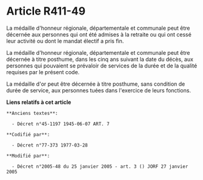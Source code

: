# Article R411-49

La médaille d'honneur régionale, départementale et communale peut être décernée aux personnes qui ont été admises à la
retraite ou qui ont cessé leur activité ou dont le mandat électif a pris fin.

La médaille d'honneur régionale, départementale et communale peut être décernée à titre posthume, dans les cinq ans suivant
la date du décès, aux personnes qui pouvaient se prévaloir de services de la durée et de la qualité requises par le présent
code.

La médaille d'or peut être décernée à titre posthume, sans condition de durée de service, aux personnes tuées dans l'exercice
de leurs fonctions.

**Liens relatifs à cet article**

	**Anciens textes**:

	  - Décret n°45-1197 1945-06-07 ART. 7

	**Codifié par**:

	  - Décret n°77-373 1977-03-28

	**Modifié par**:

	  - Décret n°2005-48 du 25 janvier 2005 - art. 3 () JORF 27 janvier 2005
